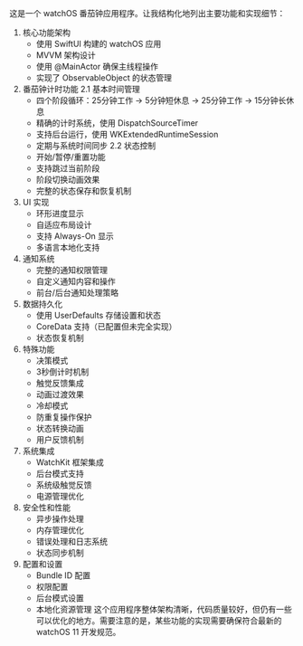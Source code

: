 这是一个 watchOS 番茄钟应用程序。让我结构化地列出主要功能和实现细节：
1. 核心功能架构
    - 使用 SwiftUI 构建的 watchOS 应用
    - MVVM 架构设计
    - 使用 @MainActor 确保主线程操作
    - 实现了 ObservableObject 的状态管理
2. 番茄钟计时功能
2.1 基本时间管理
    - 四个阶段循环：25分钟工作 -> 5分钟短休息 -> 25分钟工作 -> 15分钟长休息
    - 精确的计时系统，使用 DispatchSourceTimer
    - 支持后台运行，使用 WKExtendedRuntimeSession
    - 定期与系统时间同步
2.2 状态控制
    - 开始/暂停/重置功能
    - 支持跳过当前阶段
    - 阶段切换动画效果
    - 完整的状态保存和恢复机制
3. UI 实现
    - 环形进度显示
    - 自适应布局设计
    - 支持 Always-On 显示
    - 多语言本地化支持
4. 通知系统
    - 完整的通知权限管理
    - 自定义通知内容和操作
    - 前台/后台通知处理策略
5. 数据持久化
    - 使用 UserDefaults 存储设置和状态
    - CoreData 支持（已配置但未完全实现）
    - 状态恢复机制
6. 特殊功能
    - 决策模式
    - 3秒倒计时机制
    - 触觉反馈集成
    - 动画过渡效果
    - 冷却模式
    - 防重复操作保护
    - 状态转换动画
    - 用户反馈机制
7. 系统集成
    - WatchKit 框架集成
    - 后台模式支持
    - 系统级触觉反馈
    - 电源管理优化
8. 安全性和性能
    - 异步操作处理
    - 内存管理优化
    - 错误处理和日志系统
    - 状态同步机制
9. 配置和设置
    - Bundle ID 配置
    - 权限配置
    - 后台模式设置
    - 本地化资源管理
这个应用程序整体架构清晰，代码质量较好，但仍有一些可以优化的地方。需要注意的是，某些功能的实现需要确保符合最新的 watchOS 11 开发规范。